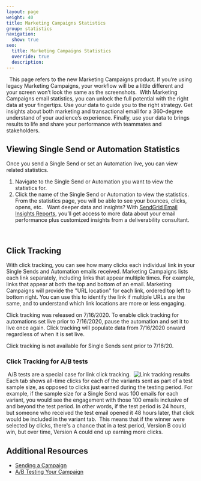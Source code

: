 ```yaml
---
layout: page
weight: 40
title: Marketing Campaigns Statistics
group: statistics
navigation:
  show: true
seo:
  title: Marketing Campaigns Statistics
  override: true
  description:
---
```


​
<call-out>
​
This page refers to the new Marketing Campaigns product. If you’re using legacy Marketing Campaigns, your workflow will be a little different and your screen won’t look the same as the screenshots.
​
</call-out>
​
With Marketing Campaigns email statistics, you can unlock the full potential with the right data at your fingertips. Use your data to guide you to the right strategy. Get insights about both marketing and transactional email for a 360-degree understand of your audience’s experience. Finally, use your data to brings results to life and share your performance with teammates and stakeholders.
​

## Viewing Single Send or Automation Statistics

Once you send a Single Send or set an Automation live, you can view related statistics.
​

1. Navigate to the Single Send or Automation you want to view the statistics for.
1. Click the name of the Single Send or Automation to view the statistics.
   ​
   From the statistics page, you will be able to see your bounces, clicks, opens, etc.
   ​
   <call-out>
   ​
   Want deeper data and insights? With [SendGrid Email Insights Reports](https://go.sendgrid.com/Email-Insights-Reports.html?utm_source=docs), you’ll get access to more data about your email performance plus customized insights from a deliverability consultant.
   ​
   </call-out>

​

## Click Tracking

With click tracking, you can see how many clicks each individual link in your Single Sends and Automation emails received. Marketing Campaigns lists each link separately, including links that appear multiple times. For example, links that appear at both the top and bottom of an email.
​
Marketing Campaigns will provide the "URL location" for each link, ordered top left to bottom right. You can use this to identify the link if multiple URLs are the same, and to understand which link locations are more or less engaging.

<call-out>

Click tracking was released on 7/16/2020. To enable click tracking for automations set live prior to 7/16/2020, pause the automation and set it to live once again. Click tracking will populate data from 7/16/2020 onward regardless of when it is set live.

Click tracking is not available for Single Sends sent prior to 7/16/20.

</call-out>

### Click Tracking for A/B tests

​
A/B tests are a special case for link click tracking.
​
![Link tracking results]({{root_url}}/img/link-tracking-tne.png 'Link tracking results')
​
Each tab shows all-time clicks for each of the variants sent as part of a test sample size, as opposed to clicks just earned during the testing period. For example, if the sample size for a Single Send was 100 emails for each variant, you would see the engagement with those 100 emails inclusive of and beyond the test period. In other words, if the test period is 24 hours, but someone who received the test email opened it 48 hours later, that click would be included in the variant tab.
​
This means that if the winner were selected by clicks, there's a chance that in a test period, Version B could win, but over time, Version A could end up earning more clicks.
​

## Additional Resources

- [Sending a Campaign]({{root_url}}/ui/sending-email/how-to-send-email-with-marketing-campaigns/)
- [A/B Testing Your Campaign]({{root_url}}/ui/sending-email/a-b-testing/)
